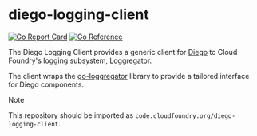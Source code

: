 # diego-logging-client
[![Go Report Card](https://goreportcard.com/badge/code.cloudfoundry.org/diego-logging-client)](https://goreportcard.com/report/code.cloudfoundry.org/diego-logging-client)
[![Go Reference](https://pkg.go.dev/badge/code.cloudfoundry.org/diego-logging-client.svg)](https://pkg.go.dev/code.cloudfoundry.org/diego-logging-client)

The Diego Logging Client provides a generic client for
[Diego](https://github.com/cloudfoundry/diego-release) to
Cloud Foundry's logging subsystem,
[Loggregator](https://github.com/cloudfoundry/loggregator).

The client wraps the [go-loggregator](https://github.com/cloudfoundry/go-loggregator) library
to provide a tailored interface for Diego components.

> [!NOTE]
>
> This repository should be imported as `code.cloudfoundry.org/diego-logging-client`.
